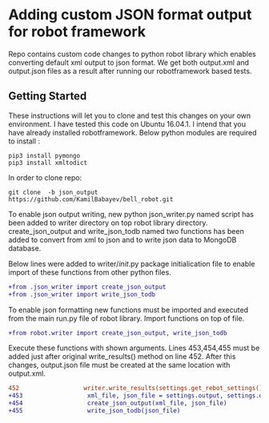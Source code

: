 #  Adding custom JSON format output for robot framework 

Repo contains custom code changes to python robot library
which enables converting default xml output to json format.
We get both output.xml and output.json files as a result 
after running our robotframework based tests.

## Getting Started
These instructions will let you to clone and test this changes on your own environment.
I have tested this code on Ubuntu 16.04.1. I intend that you have already installed robotframework.
Below python modules are required to install :

```
pip3 install pymongo
pip3 install xmltodict
```
In order to clone repo:
```
git clone  -b json_output https://github.com/KamilBabayev/bell_robot.git
```

To enable json output writing, new python  json_writer.py named script has been added to
writer directory on top robot library directory.  create_json_output and write_json_todb named two
functions has been added to convert from xml to json and to write json data to MongoDB database.

Below lines were added to writer/_init_.py package initialication file to enable import of these functions
from other python files.

```diff
+from .json_writer import create_json_output
+from .json_writer import write_json_todb
```

To enable json formatting new functions must be imported and executed from the main run.py file of robot library.
Import functions on top of file.

```diff
+from robot.writer import create_json_output, write_json_todb
```

Execute these functions with shown arguments. Lines 453,454,455 must be added just after original write_results()
method on line 452. After this changes, output.json file must be created at the same location with output.xml.

```diff
452                  writer.write_results(settings.get_rebot_settings())
+453                  xml_file, json_file = settings.output, settings.output_directory + "/output.json"
+454                  create_json_output(xml_file, json_file)
+455                  write_json_todb(json_file)
```




